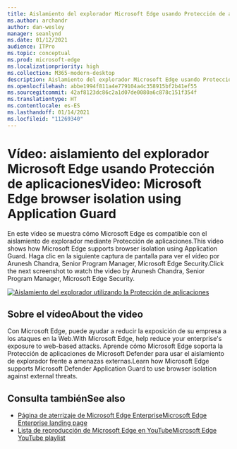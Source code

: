 ```yaml
---
title: Aislamiento del explorador Microsoft Edge usando Protección de aplicaciones
ms.author: archandr
author: dan-wesley
manager: seanlynd
ms.date: 01/12/2021
audience: ITPro
ms.topic: conceptual
ms.prod: microsoft-edge
ms.localizationpriority: high
ms.collection: M365-modern-desktop
description: Aislamiento del explorador Microsoft Edge usando Protección de aplicaciones
ms.openlocfilehash: abbe1994f811a4e779104a4c358915bf2b41ef55
ms.sourcegitcommit: 42af8123dc86c2a1d07de0080a6c878c151f354f
ms.translationtype: HT
ms.contentlocale: es-ES
ms.lasthandoff: 01/14/2021
ms.locfileid: "11269340"
---
```

# <span data-ttu-id="e33a6-103">Vídeo: aislamiento del explorador Microsoft Edge usando Protección de aplicaciones</span><span class="sxs-lookup"><span data-stu-id="e33a6-103">Video: Microsoft Edge browser isolation using Application Guard</span></span>

<span data-ttu-id="e33a6-104">En este vídeo se muestra cómo Microsoft Edge es compatible con el aislamiento de explorador mediante Protección de aplicaciones.</span><span class="sxs-lookup"><span data-stu-id="e33a6-104">This video shows how Microsoft Edge supports browser isolation using Application Guard.</span></span> <span data-ttu-id="e33a6-105">Haga clic en la siguiente captura de pantalla para ver el vídeo por Arunesh Chandra, Senior Program Manager, Microsoft Edge Security.</span><span class="sxs-lookup"><span data-stu-id="e33a6-105">Click the next screenshot to watch the video by Arunesh Chandra, Senior Program Manager, Microsoft Edge Security.</span></span>

[![Aislamiento del explorador utilizando la Protección de aplicaciones]( media/microsoft-edge-video-security-application-guard/0.png)](http://www.youtube.com/watch?v=zQjaRqNXMqw "Browser isolation using Application Guard")

## <span data-ttu-id="e33a6-107">Sobre el vídeo</span><span class="sxs-lookup"><span data-stu-id="e33a6-107">About the video</span></span>

<span data-ttu-id="e33a6-108">Con Microsoft Edge, puede ayudar a reducir la exposición de su empresa a los ataques en la Web.</span><span class="sxs-lookup"><span data-stu-id="e33a6-108">With Microsoft Edge, help reduce your enterprise's exposure to web-based attacks.</span></span> <span data-ttu-id="e33a6-109">Aprende cómo Microsoft Edge soporta la Protección de aplicaciones de Microsoft Defender para usar el aislamiento de explorador frente a amenazas externas.</span><span class="sxs-lookup"><span data-stu-id="e33a6-109">Learn how Microsoft Edge supports Microsoft Defender Application Guard to use browser isolation against external threats.</span></span>

## <span data-ttu-id="e33a6-110">Consulta también</span><span class="sxs-lookup"><span data-stu-id="e33a6-110">See also</span></span>

- [<span data-ttu-id="e33a6-111">Página de aterrizaje de Microsoft Edge Enterprise</span><span class="sxs-lookup"><span data-stu-id="e33a6-111">Microsoft Edge Enterprise landing page</span></span>](https://aka.ms/EdgeEnterprise)
- [<span data-ttu-id="e33a6-112">Lista de reproducción de Microsoft Edge en YouTube</span><span class="sxs-lookup"><span data-stu-id="e33a6-112">Microsoft Edge YouTube playlist</span></span>](https://www.youtube.com/playlist?list=PLXtHYVsvn_b-uXh1tMeYpT-0iD8tD3tFy)